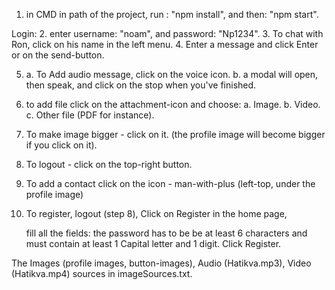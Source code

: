 1. in CMD in path of the project,
  run : "npm install", and then: "npm start".

Login:
2. enter username: "noam", and password: "Np1234".
3. To chat with Ron, click on his name in the left menu.
4. Enter a message and click Enter or on the send-button.

5. a. To Add audio message, click on the voice icon.
   b. a modal will open, then speak, and click on the stop when
      you've finished.

6.  to add file click on the attachment-icon and choose:
    a. Image.
    b. Video.
    c. Other file (PDF for instance).

7. To make image bigger - click on it.
   (the profile image will become bigger if you click on it).
8. To logout - click on the top-right button.

10. To add a contact click on the icon - man-with-plus (left-top, under the profile image)

11. To register, logout (step 8), 
    Click on Register in the home page,

    fill all the fields:
    the password has to be be at least 6 characters
    and must contain at least 1 Capital letter and 1 digit.
    Click Register. 

The Images (profile images, button-images), Audio (Hatikva.mp3), 
Video (Hatikva.mp4) sources in imageSources.txt.